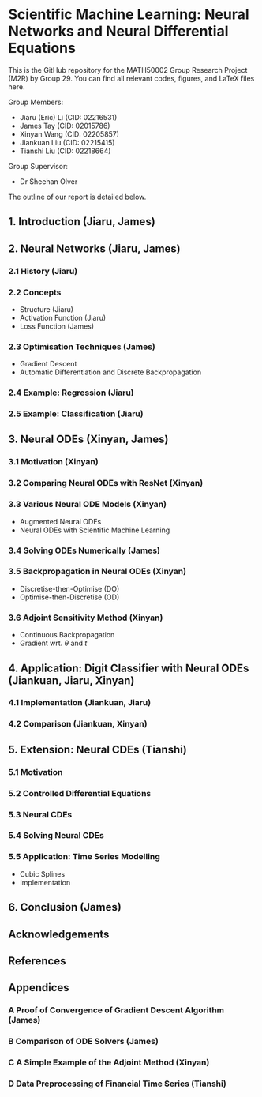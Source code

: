 # Scientific Machine Learning: Neural Networks and Neural Differential Equations

This is the GitHub repository for the MATH50002 Group Research Project (M2R) by Group 29. You can find all relevant codes, figures, and LaTeX files here.

Group Members:

- Jiaru (Eric) Li (CID: 02216531)
- James Tay (CID: 02015786)
- Xinyan Wang (CID: 02205857)
- Jiankuan Liu (CID: 02215415)
- Tianshi Liu (CID: 02218664)

Group Supervisor:

- Dr Sheehan Olver

The outline of our report is detailed below.

## 1. Introduction (Jiaru, James)

## 2. Neural Networks (Jiaru, James)

### 2.1 History (Jiaru)

### 2.2 Concepts

- Structure (Jiaru)
- Activation Function (Jiaru)
- Loss Function (James)

### 2.3 Optimisation Techniques (James)

- Gradient Descent
- Automatic Differentiation and Discrete Backpropagation

### 2.4 Example: Regression (Jiaru)

### 2.5 Example: Classification (Jiaru)

## 3. Neural ODEs (Xinyan, James)

### 3.1 Motivation (Xinyan)

### 3.2 Comparing Neural ODEs with ResNet (Xinyan)

### 3.3 Various Neural ODE Models (Xinyan)

- Augmented Neural ODEs
- Neural ODEs with Scientific Machine Learning

### 3.4 Solving ODEs Numerically (James)

### 3.5 Backpropagation in Neural ODEs (Xinyan)

- Discretise-then-Optimise (DO)
- Optimise-then-Discretise (OD)

### 3.6 Adjoint Sensitivity Method (Xinyan)

- Continuous Backpropagation
- Gradient wrt. $\theta$ and $t$

## 4. Application: Digit Classifier with Neural ODEs (Jiankuan, Jiaru, Xinyan)

### 4.1 Implementation (Jiankuan, Jiaru)

### 4.2 Comparison (Jiankuan, Xinyan)

## 5. Extension: Neural CDEs (Tianshi)

### 5.1 Motivation

### 5.2 Controlled Differential Equations

### 5.3 Neural CDEs

### 5.4 Solving Neural CDEs

### 5.5 Application: Time Series Modelling

- Cubic Splines
- Implementation

## 6. Conclusion (James)

## Acknowledgements

## References

## Appendices

### A Proof of Convergence of Gradient Descent Algorithm (James)

### B Comparison of ODE Solvers (James)

### C A Simple Example of the Adjoint Method (Xinyan)

### D Data Preprocessing of Financial Time Series (Tianshi)
